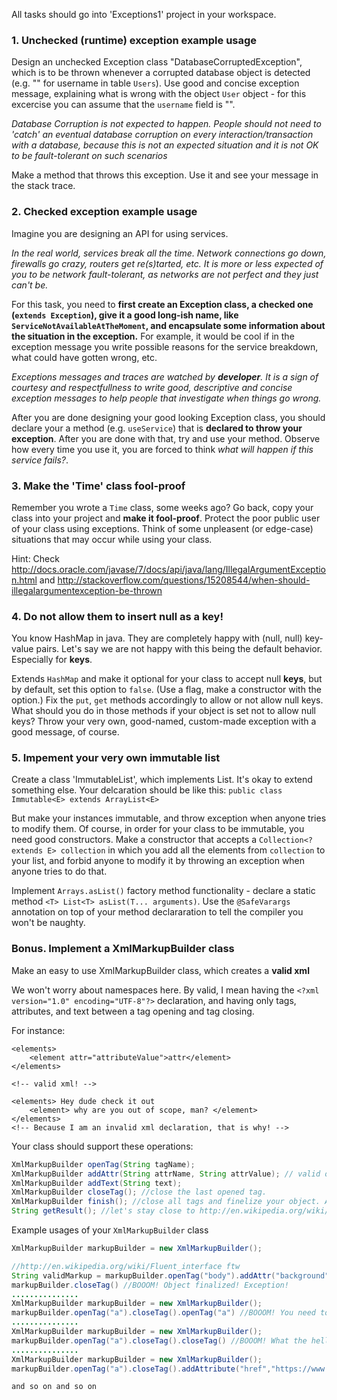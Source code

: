 All tasks should go into 'Exceptions1' project in your workspace. 

### 1. Unchecked (runtime) exception example usage
Design an unchecked Exception class "DatabaseCorruptedException", which is to be thrown whenever a corrupted database object is detected (e.g. "" for username in table `Users`).
Use good and concise exception message, explaining what is wrong with the object `User` object - for this excercise you can assume that the `username` field is "".

*Database Corruption is not expected to happen. People should not need to 'catch' an eventual database corruption on every interaction/transaction with a database, because this is not an expected situation and it is not OK to be fault-tolerant on such scenarios*

Make a method that throws this exception. Use it and see your message in the stack trace.

### 2. Checked exception example usage
Imagine you are designing an API for using services.  

*In the real world, services break all the time. Network connections go down, firewalls go crazy, routers get re(s)tarted, etc. It is more or less expected of you to be network fault-tolerant, as networks are not perfect and they just can't be.* 

For this task, you need to **first create an Exception class, a checked one (`extends Exception`), give it a good long-ish name, like `ServiceNotAvailableAtTheMoment`, and encapsulate some information about the situation in the exception.** For example, it would be cool if in the exception message you write possible reasons for the service breakdown, what could have gotten wrong, etc.

*Exceptions messages and traces are watched by **developer**. It is a sign of courtesy and respectfullness to write good, descriptive and concise exception messages to help people that investigate when things go wrong.*

After you are done designing your good looking Exception class, you should declare your a method (e.g. `useService`) that is **declared to throw your exception**.
After you are done with that, try and use your method. 
Observe how every time you use it, you are forced to think *what will happen if this service fails?*.


### 3. Make the 'Time' class fool-proof
Remember you wrote a `Time` class, some weeks ago? Go back, copy your class into your project and **make it fool-proof**. Protect the poor public user of your class using exceptions.  Think of some unpleasent (or edge-case) situations that may occur while using your class.

Hint: Check http://docs.oracle.com/javase/7/docs/api/java/lang/IllegalArgumentException.html and
http://stackoverflow.com/questions/15208544/when-should-illegalargumentexception-be-thrown

### 4. Do not allow them to insert null as a key!
You know HashMap in java. They are completely happy with (null, null) key-value pairs.
Let's say we are not happy with this being the default behavior. Especially for **keys**.

Extends `HashMap` and make it optional for your class to accept null **keys**, but by default, set this option to `false`. (Use a flag, make a constructor with the option.) 
Fix the `put`, `get` methods accordingly to allow or not allow null keys. 
What should you do in those methods if your object is set not to allow null keys? Throw your very own, good-named, custom-made exception with a good message, of course.

### 5. Impement your very own immutable list
Create a class 'ImmutableList', which implements List. It's okay to extend something else.
Your delcaration should be like this:
`public class Immutable<E> extends ArrayList<E>`
 
But make your instances immutable, and throw exception when anyone tries to modify them.
Of course, in order for your class to be immutable, you need good constructors.
Make a constructor that accepts a `Collection<? extends E> collection` in which you add all the elements from `collection` to your list, and forbid anyone to modify it by throwing an exception when anyone tries to do that. 

Implement `Arrays.asList()` factory method functionality - declare a static method `<T> List<T> asList(T... arguments)`. 
Use the `@SafeVarargs` annotation on top of your method declararation to tell the compiler you won't be naughty.

### Bonus. Implement a XmlMarkupBuilder class ###
Make an easy to use XmlMarkupBuilder class, which creates a **valid xml** 

We won't worry about namespaces here. By valid, I mean having the `<?xml version="1.0" encoding="UTF-8"?>` declaration, and having only tags, attributes, and text between a tag opening and tag closing.

For instance:
```
<elements>
	<element attr="attributeValue">attr</element>
</elements>

<!-- valid xml! -->

<elements> Hey dude check it out
	<element> why are you out of scope, man? </element>
</elements>
<!-- Because I am an invalid xml declaration, that is why! -->
```

Your class should support these operations:
```java
XmlMarkupBuilder openTag(String tagName); 
XmlMarkupBuilder addAttr(String attrName, String attrValue); // valid only when you have a tag opened!
XmlMarkupBuilder addText(String text); 
XmlMarkupBuilder closeTag(); //close the last opened tag.
XmlMarkupBuilder finish(); //close all tags and finelize your object. Any open,addAttr or other calls to your object, should throw an Exception.
String getResult(); //let's stay close to http://en.wikipedia.org/wiki/Builder_pattern 
```

Example usages of your `XmlMarkupBuilder` class
```java
XmlMarkupBuilder markupBuilder = new XmlMarkupBuilder();

//http://en.wikipedia.org/wiki/Fluent_interface ftw
String validMarkup = markupBuilder.openTag("body").addAttr("background","0xFF0000").addText("Helo HTML!").finalize().getResult(); 
markupBuilder.closeTag() //BOOOM! Object finalized! Exception!
...............
XmlMarkupBuilder markupBuilder = new XmlMarkupBuilder();
markupBuilder.openTag("a").closeTag().openTag("a") //BOOOM! You need to have a root XML object, XML is not a list!
............... 
XmlMarkupBuilder markupBuilder = new XmlMarkupBuilder();
markupBuilder.openTag("a").closeTag().closeTag() //BOOOM! What the hell are we closing?!
...............
XmlMarkupBuilder markupBuilder = new XmlMarkupBuilder();
markupBuilder.openTag("a").closeTag().addAttribute("href","https://www.youtube.com/watch?v=P5ft_7Bcyc4") //BOOOM! What are you adding attribute to?

and so on and so on
```
